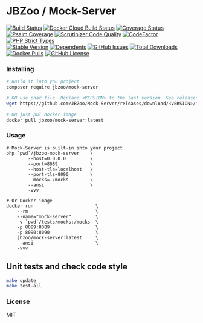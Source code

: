 # JBZoo / Mock-Server

[![Build Status](https://travis-ci.org/JBZoo/Mock-Server.svg)](https://travis-ci.org/JBZoo/Mock-Server)    [![Docker Cloud Build Status](https://img.shields.io/docker/cloud/build/jbzoo/mock-server.svg)](https://hub.docker.com/r/jbzoo/mock-server)    [![Coverage Status](https://coveralls.io/repos/JBZoo/Mock-Server/badge.svg)](https://coveralls.io/github/JBZoo/Mock-Server)    [![Psalm Coverage](https://shepherd.dev/github/JBZoo/Mock-Server/coverage.svg)](https://shepherd.dev/github/JBZoo/Mock-Server)    [![Scrutinizer Code Quality](https://scrutinizer-ci.com/g/jbzoo/mock-server/badges/quality-score.png?b=master)](https://scrutinizer-ci.com/g/jbzoo/mock-server/?branch=master)    [![CodeFactor](https://www.codefactor.io/repository/github/jbzoo/mock-server/badge)](https://www.codefactor.io/repository/github/jbzoo/mock-server/issues)    [![PHP Strict Types](https://img.shields.io/badge/strict__types-%3D1-brightgreen)](https://www.php.net/manual/en/language.types.declarations.php#language.types.declarations.strict)    
[![Stable Version](https://poser.pugx.org/jbzoo/mock-server/version)](https://packagist.org/packages/jbzoo/mock-server)    [![Dependents](https://poser.pugx.org/jbzoo/mock-server/dependents)](https://packagist.org/packages/jbzoo/mock-server/dependents?order_by=downloads)    [![GitHub Issues](https://img.shields.io/github/issues/jbzoo/mock-server)](https://github.com/JBZoo/Mock-Server/issues)    [![Total Downloads](https://poser.pugx.org/jbzoo/mock-server/downloads)](https://packagist.org/packages/jbzoo/mock-server/stats)    [![Docker Pulls](https://img.shields.io/docker/pulls/jbzoo/mock-server.svg)](https://hub.docker.com/r/jbzoo/mock-server)    [![GitHub License](https://img.shields.io/github/license/jbzoo/mock-server)](https://github.com/JBZoo/Mock-Server/blob/master/LICENSE)



### Installing

```sh
# Build it into you project
composer require jbzoo/mock-server

# OR use phar file. Replace <VERSION> to the last version. See releases page
wget https://github.com/JBZoo/Mock-Server/releases/download/<VERSION>/mock-server.phar 

# OR just pul docker image
docker pull jbzoo/mock-server:latest
```


### Usage

```shell
# Mock-Server is built-in into your project
php `pwd`/jbzoo-mock-server    \
        --host=0.0.0.0         \
        --port=8089            \
        --host-tls=localhost   \
        --port-tls=8090        \
        --mocks=./mocks        \
        --ansi                 \
        -vvv

# Or Docker image
docker run                       \
    --rm                         \
    --name="mock-server"         \
    -v `pwd`/tests/mocks:/mocks  \
    -p 8089:8089                 \
    -p 8090:8090                 \
    jbzoo/mock-server:latest     \
    --ansi                       \
    -vvv

```


## Unit tests and check code style
```sh
make update
make test-all
```


### License

MIT
